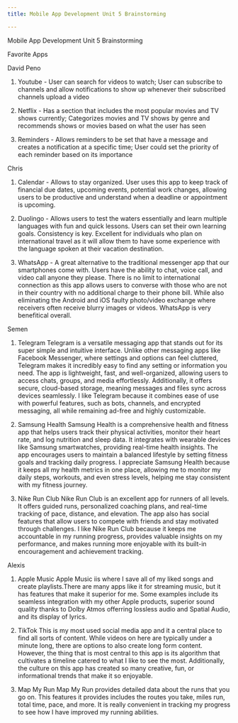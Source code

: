 ```yaml
---
title: Mobile App Development Unit 5 Brainstorming

---
```


Mobile App Development Unit 5 Brainstorming

Favorite Apps

David Peno
1. Youtube - User can search for videos to watch; User can subscribe to channels and allow notifications to show up whenever their subscribed channels upload a video
    
2. Netflix - Has a section that includes the most popular movies and TV shows currently; Categorizes movies and TV shows by genre and recommends shows or movies based on what the user has seen

3. Reminders - Allows reminders to be set that have a message and creates a notification at a specific time; User could set the priority of each reminder based on its importance



Chris

1. Calendar - Allows to stay organized. User uses this app to keep track of financial due dates, upcoming events, potential work changes, allowing users to be productive and understand when a deadline or appointment is upcoming.

2. Duolingo - Allows users to test the waters essentially and learn multiple languages with fun and quick lessons. Users can set their own learning goals. Consistency is key. Excellent for individuals who plan on international travel as it will allow them to have some experience with the language spoken at their vacation destination.

3. WhatsApp - A great alternative to the traditional messenger app that our smartphones come with. Users have the ability to chat, voice call, and video call anyone they please. There is no limit to international connection as this app allows users to converse with those who are not in their country with no additional charge to their phone bill. While also eliminating the Android and iOS faulty photo/video exchange where receivers often receive blurry images or videos. WhatsApp is very benefitical overall. 


Semen

1. Telegram
Telegram is a versatile messaging app that stands out for its super simple and intuitive interface. Unlike other messaging apps like Facebook Messenger, where settings and options can feel cluttered, Telegram makes it incredibly easy to find any setting or information you need. The app is lightweight, fast, and well-organized, allowing users to access chats, groups, and media effortlessly. Additionally, it offers secure, cloud-based storage, meaning messages and files sync across devices seamlessly. I like Telegram because it combines ease of use with powerful features, such as bots, channels, and encrypted messaging, all while remaining ad-free and highly customizable.

2. Samsung Health
Samsung Health is a comprehensive health and fitness app that helps users track their physical activities, monitor their heart rate, and log nutrition and sleep data. It integrates with wearable devices like Samsung smartwatches, providing real-time health insights. The app encourages users to maintain a balanced lifestyle by setting fitness goals and tracking daily progress. I appreciate Samsung Health because it keeps all my health metrics in one place, allowing me to monitor my daily steps, workouts, and even stress levels, helping me stay consistent with my fitness journey.

3. Nike Run Club
Nike Run Club is an excellent app for runners of all levels. It offers guided runs, personalized coaching plans, and real-time tracking of pace, distance, and elevation. The app also has social features that allow users to compete with friends and stay motivated through challenges. I like Nike Run Club because it keeps me accountable in my running progress, provides valuable insights on my performance, and makes running more enjoyable with its built-in encouragement and achievement tracking.

Alexis 

1. Apple Music
Apple Music iis where I save all of my liked songs and create playlists.There are many apps like it for streaming music, but it has features that make it superior for me. Some examples include its seamless integration with my other Apple products, superior sound quality thanks to Dolby Atmos offerring lossless audio and Spatial Audio, and its display of lyrics.

2. TikTok
This is my most used social media app and it a central place to find all sorts of content. While videos on here are typically under a minute long, there are options to also create long form content. However, the thing that is most central to this app is its algorithm that cultivates a timeline catered to what I like to see the most. Additionally, the culture on this app has created so many creative, fun, or informational trends that make it so enjoyable.

3. Map My Run
Map My Run provides detailed data about the runs that you go on. This features it provides includes the routes you take, miles run, total time, pace, and more. It is really convenient in tracking my progress to see how I have improved my running abilities. 

